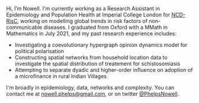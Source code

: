 Hi, I’m Nowell. I'm currently working as a Research Assistant in Epidemiology and Population Health at Imperial College London for <a href="https://ncdrisc.org/">NCD-RisC<a>, working on modelling global trends in risk factors of non-communicable diseases. I graduated from Oxford with a MMath in Mathematics in July 2021, and my past research experience includes:
- Investigating a coevolutionary hypergraph opinion dynamics model for political polarisation
- Constructing spatial networks from household location data to investigate the spatial distribution of treatement for schistosomiasis
- Attempting to separate dyadic and higher-order influence on adoption of a microfinance in rural Indian Villages


I'm broadly in epidemiology, data, networks and complexity. You can contact me at nowell.phelps@gmail.com, or on twitter <a href="https://twitter.com/nowell_phelps">@PhelpsNowell<a>.

<!---
NowellPhelps/NowellPhelps is a ✨ special ✨ repository because its `README.md` (this file) appears on your GitHub profile.
You can click the Preview link to take a look at your changes.
--->
